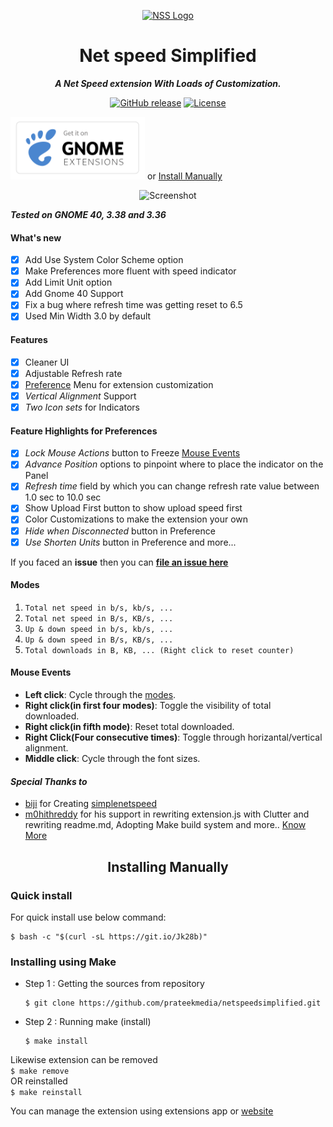 <p align="center"><a href="https://extensions.gnome.org/extension/3724/net-speed-simplified/"><img src="https://raw.githubusercontent.com/prateekmedia/netspeedsimplified/main/images/icon.png" height=80px alt="NSS Logo"/></a></p>
<h1 align="center">Net speed Simplified</h1>
<p align="center"><i><b>A Net Speed extension With Loads of Customization.</b></i></p>
<p align="center">
<a href="https://github.com/prateekmedia/netspeedsimplified/releases"><img alt="GitHub release" src="https://img.shields.io/github/v/release/prateekmedia/netspeedsimplified"/></a> <a href="LICENSE"><img alt="License" src="https://img.shields.io/github/license/prateekmedia/netspeedsimplified?color=blue"/></a>
</p>

[<img src="https://raw.githubusercontent.com/andyholmes/gnome-shell-extensions-badge/master/get-it-on-ego.svg?sanitize=true" height="100" alt="Get it on GNOME Extensions">](https://extensions.gnome.org/extension/3724/net-speed-simplified/) or [Install Manually](#installing-manually)

<p align="center"><img src='https://extensions.gnome.org/extension-data/screenshots/screenshot_3724.gif' width="500px"  alt="Screenshot"/>
</p>

***Tested on GNOME 40, 3.38 and 3.36***

#### What's new
- [x] Add Use System Color Scheme option
- [x] Make Preferences more fluent with speed indicator
- [x] Add Limit Unit option
- [x] Add Gnome 40 Support
- [x] Fix a bug where refresh time was getting reset to 6.5
- [x] Used Min Width 3.0 by default

#### Features
- [x] Cleaner UI
- [x] Adjustable Refresh rate
- [x] [Preference](#Feature-Highlights-for-Preferences) Menu for extension customization
- [x] *Vertical Alignment* Support
- [x] *Two Icon sets* for Indicators

#### Feature Highlights for Preferences
- [x] *Lock Mouse Actions* button to Freeze [Mouse Events](#mouse-events)
- [x] *Advance Position* options to pinpoint where to place the indicator on the Panel
- [x] *Refresh time* field by which you can change refresh rate value between 1.0 sec to 10.0 sec
- [x] Show Upload First button to show upload speed first
- [x] Color Customizations to make the extension your own
- [x] *Hide when Disconnected* button in Preference
- [x] *Use Shorten Units* button in Preference
and more...

If you faced an **issue** then you can **[file an issue here](https://github.com/prateekmedia/netspeedsimplified/issues)**
 
#### Modes
1. `Total net speed in b/s, kb/s, ...`
1. `Total net speed in B/s, KB/s, ...`
1. `Up & down speed in b/s, kb/s, ...`
1. `Up & down speed in B/s, KB/s, ...`
1. `Total downloads in B, KB, ... (Right click to reset counter)`

#### Mouse Events
- **Left click**: Cycle through the [modes](#modes).
- **Right click(in first four modes)**: Toggle the visibility of total downloaded.
- **Right click(in fifth mode)**: Reset total downloaded.
- **Right Click(Four consecutive times)**: Toggle through horizantal/vertical alignment.
- **Middle click**: Cycle through the font sizes.

#### *Special Thanks to*
- [biji](https://github.com/biji) for Creating [simplenetspeed](https://github.com/biji/simplenetspeed)
- [m0hithreddy](https://github.com/m0hithreddy) for his support in rewriting extension.js with Clutter and rewriting readme.md, Adopting Make build system and more..
[Know More](https://github.com/prateekmedia/netspeedsimplified/graphs/contributors)

<h2 align="center">Installing Manually</h2>
  
### Quick install
For quick install use below command:

    $ bash -c "$(curl -sL https://git.io/Jk28b)"


### Installing using Make
* Step 1 : Getting the sources from repository

      $ git clone https://github.com/prateekmedia/netspeedsimplified.git

* Step 2 : Running make (install)

      $ make install

Likewise extension can be removed  
```$ make remove```  
OR reinstalled  
```$ make reinstall```  


You can manage the extension using extensions app or [website](https://extensions.gnome.org/local)
